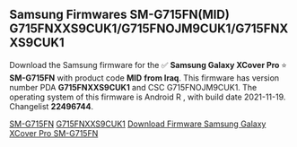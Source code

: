 <h2>Samsung Firmwares SM-G715FN(MID) G715FNXXS9CUK1/G715FNOJM9CUK1/G715FNXXS9CUK1</h2>
Download the Samsung firmware for the ✅ <strong>Samsung Galaxy XCover Pro </strong> ⭐ <strong>SM-G715FN</strong> with product code <strong>MID</strong> <strong> from Iraq</strong>. This firmware has version number PDA <strong>G715FNXXS9CUK1</strong> and CSC G715FNOJM9CUK1. The operating system of this firmware is Android R , with build date 2021-11-19. Changelist <strong>22496744</strong>.


[SM-G715FN](https://samfirm.shop/samsung/model/SM-G715FN)
[G715FNXXS9CUK1](https://samfirm.shop/samsung/pda/G715FNXXS9CUK1)
[Download Firmware Samsung Galaxy XCover Pro SM-G715FN](https://samfirm.shop/samsung/firmware/475647)
